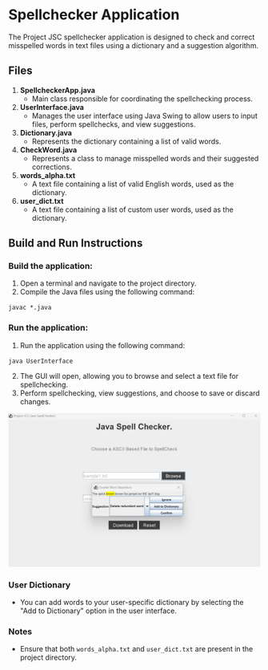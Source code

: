 # Spellchecker Application
The Project JSC spellchecker application is designed to check and correct misspelled words in text files using a dictionary and a suggestion algorithm.

## Files

1.  **SpellcheckerApp.java**
    -   Main class responsible for coordinating the spellchecking process.
2.  **UserInterface.java**
    -   Manages the user interface using Java Swing to allow users to input files, perform spellchecks, and view suggestions.
3.  **Dictionary.java**
    -   Represents the dictionary containing a list of valid words.
4.  **CheckWord.java**
    -   Represents a class to manage misspelled words and their suggested corrections.
5.  **words_alpha.txt**
    -   A text file containing a list of valid English words, used as the dictionary.
6.  **user_dict.txt**
    -   A text file containing a list of custom user words, used as the dictionary.

## Build and Run Instructions
### Build the application:
1. Open a terminal and navigate to the project directory.
2. Compile the Java files using the following command:
```
javac *.java
```
### Run the application:
1. Run the application using the following command:
```
java UserInterface
```
2. The GUI will open, allowing you to browse and select a text file for spellchecking.
3. Perform spellchecking, view suggestions, and choose to save or discard changes.

<p>
    <img src="preview.png" alt="Preview of spellchecking process">
</p>

### User Dictionary
-   You can add words to your user-specific dictionary by selecting the "Add to Dictionary" option in the user interface.

### Notes
-   Ensure that both `words_alpha.txt` and `user_dict.txt` are present in the project directory.
